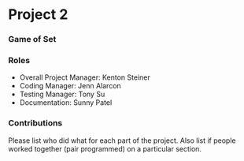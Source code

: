 # Project 2
### Game of Set

### Roles
* Overall Project Manager: Kenton Steiner
* Coding Manager: Jenn Alarcon
* Testing Manager: Tony Su
* Documentation: Sunny Patel

### Contributions
Please list who did what for each part of the project.
Also list if people worked together (pair programmed) on a particular section.
